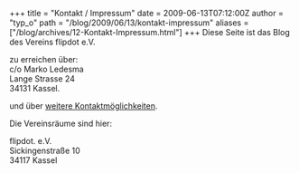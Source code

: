 +++
title = "Kontakt / Impressum"
date = 2009-06-13T07:12:00Z
author = "typ_o"
path = "/blog/2009/06/13/kontakt-impressum"
aliases = ["/blog/archives/12-Kontakt-Impressum.html"]
+++
Diese Seite ist das Blog des Vereins flipdot e.V.

zu erreichen über:  
c/o Marko Ledesma  
Lange Strasse 24  
34131 Kassel.

und über [weitere
Kontaktmöglichkeiten](https://flipdot.org/blog/archives/13-Communication.html).

Die Vereinsräume sind hier:

flipdot. e.V.  
Sickingenstraße 10  
34117 Kassel
